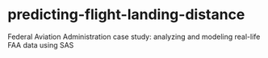 # predicting-flight-landing-distance
Federal Aviation Administration case study: analyzing and modeling real-life FAA data using SAS
